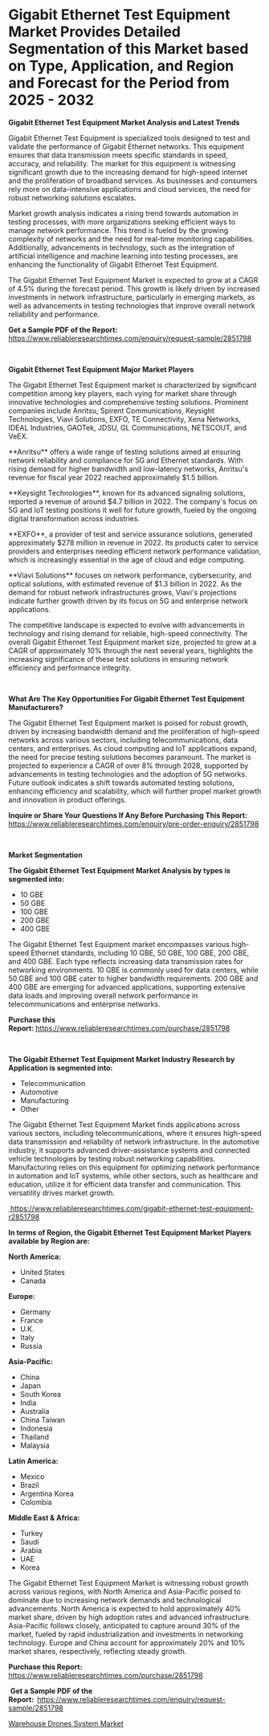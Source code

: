 <p><h1>Gigabit Ethernet Test Equipment Market Provides Detailed Segmentation of this Market based on Type, Application, and Region and Forecast for the Period from 2025 - 2032</h1></p><p><strong>Gigabit Ethernet Test Equipment Market Analysis and Latest Trends</strong></p>
<p><p>Gigabit Ethernet Test Equipment is specialized tools designed to test and validate the performance of Gigabit Ethernet networks. This equipment ensures that data transmission meets specific standards in speed, accuracy, and reliability. The market for this equipment is witnessing significant growth due to the increasing demand for high-speed internet and the proliferation of broadband services. As businesses and consumers rely more on data-intensive applications and cloud services, the need for robust networking solutions escalates.</p><p>Market growth analysis indicates a rising trend towards automation in testing processes, with more organizations seeking efficient ways to manage network performance. This trend is fueled by the growing complexity of networks and the need for real-time monitoring capabilities. Additionally, advancements in technology, such as the integration of artificial intelligence and machine learning into testing processes, are enhancing the functionality of Gigabit Ethernet Test Equipment.</p><p>The Gigabit Ethernet Test Equipment Market is expected to grow at a CAGR of 4.5% during the forecast period. This growth is likely driven by increased investments in network infrastructure, particularly in emerging markets, as well as advancements in testing technologies that improve overall network reliability and performance.</p></p>
<p><strong>Get a Sample PDF of the Report:&nbsp;</strong> <a href="https://www.reliableresearchtimes.com/enquiry/request-sample/2851798?utm_campaign=2201&utm_medium=2&utm_source=Github&utm_content=ia&utm_term=11032025&utm_id=gigabit-ethernet-test-equipment">https://www.reliableresearchtimes.com/enquiry/request-sample/2851798</a></p>
<p>&nbsp;</p>
<p><strong>Gigabit Ethernet Test Equipment Major Market Players</strong></p>
<p><p>The Gigabit Ethernet Test Equipment market is characterized by significant competition among key players, each vying for market share through innovative technologies and comprehensive testing solutions. Prominent companies include Anritsu, Spirent Communications, Keysight Technologies, Viavi Solutions, EXFO, TE Connectivity, Xena Networks, IDEAL Industries, GAOTek, JDSU, GL Communications, NETSCOUT, and VeEX.</p><p>**Anritsu** offers a wide range of testing solutions aimed at ensuring network reliability and compliance for 5G and Ethernet standards. With rising demand for higher bandwidth and low-latency networks, Anritsu's revenue for fiscal year 2022 reached approximately $1.5 billion.</p><p>**Keysight Technologies**, known for its advanced signaling solutions, reported a revenue of around $4.7 billion in 2022. The company's focus on 5G and IoT testing positions it well for future growth, fueled by the ongoing digital transformation across industries.</p><p>**EXFO**, a provider of test and service assurance solutions, generated approximately $278 million in revenue in 2022. Its products cater to service providers and enterprises needing efficient network performance validation, which is increasingly essential in the age of cloud and edge computing.</p><p>**Viavi Solutions** focuses on network performance, cybersecurity, and optical solutions, with estimated revenue of $1.3 billion in 2022. As the demand for robust network infrastructures grows, Viavi's projections indicate further growth driven by its focus on 5G and enterprise network applications.</p><p>The competitive landscape is expected to evolve with advancements in technology and rising demand for reliable, high-speed connectivity. The overall Gigabit Ethernet Test Equipment market size, projected to grow at a CAGR of approximately 10% through the next several years, highlights the increasing significance of these test solutions in ensuring network efficiency and performance integrity.</p></p>
<p>&nbsp;</p>
<p><strong>What Are The Key Opportunities For Gigabit Ethernet Test Equipment Manufacturers?</strong></p>
<p><p>The Gigabit Ethernet Test Equipment market is poised for robust growth, driven by increasing bandwidth demand and the proliferation of high-speed networks across various sectors, including telecommunications, data centers, and enterprises. As cloud computing and IoT applications expand, the need for precise testing solutions becomes paramount. The market is projected to experience a CAGR of over 8% through 2028, supported by advancements in testing technologies and the adoption of 5G networks. Future outlook indicates a shift towards automated testing solutions, enhancing efficiency and scalability, which will further propel market growth and innovation in product offerings.</p></p>
<p><strong>Inquire or Share Your Questions If Any Before Purchasing This Report:</strong> <a href="https://www.reliableresearchtimes.com/enquiry/pre-order-enquiry/2851798?utm_campaign=2201&utm_medium=2&utm_source=Github&utm_content=ia&utm_term=11032025&utm_id=gigabit-ethernet-test-equipment">https://www.reliableresearchtimes.com/enquiry/pre-order-enquiry/2851798</a></p>
<p>&nbsp;</p>
<p><strong>Market Segmentation</strong></p>
<p><strong>The Gigabit Ethernet Test Equipment Market Analysis by types is segmented into:</strong></p>
<p><ul><li>10 GBE</li><li>50 GBE</li><li>100 GBE</li><li>200 GBE</li><li>400 GBE</li></ul></p>
<p><p>The Gigabit Ethernet Test Equipment market encompasses various high-speed Ethernet standards, including 10 GBE, 50 GBE, 100 GBE, 200 GBE, and 400 GBE. Each type reflects increasing data transmission rates for networking environments. 10 GBE is commonly used for data centers, while 50 GBE and 100 GBE cater to higher bandwidth requirements. 200 GBE and 400 GBE are emerging for advanced applications, supporting extensive data loads and improving overall network performance in telecommunications and enterprise networks.</p></p>
<p><strong>Purchase this Report:&nbsp;</strong><a href="https://www.reliableresearchtimes.com/purchase/2851798?utm_campaign=2201&utm_medium=2&utm_source=Github&utm_content=ia&utm_term=11032025&utm_id=gigabit-ethernet-test-equipment">https://www.reliableresearchtimes.com/purchase/2851798</a></p>
<p>&nbsp;</p>
<p><strong>The Gigabit Ethernet Test Equipment Market Industry Research by Application is segmented into:</strong></p>
<p><ul><li>Telecommunication</li><li>Automotive</li><li>Manufacturing</li><li>Other</li></ul></p>
<p><p>The Gigabit Ethernet Test Equipment Market finds applications across various sectors, including telecommunications, where it ensures high-speed data transmission and reliability of network infrastructure. In the automotive industry, it supports advanced driver-assistance systems and connected vehicle technologies by testing robust networking capabilities. Manufacturing relies on this equipment for optimizing network performance in automation and IoT systems, while other sectors, such as healthcare and education, utilize it for efficient data transfer and communication. This versatility drives market growth.</p></p>
<p><a href="https://www.reliableresearchtimes.com/gigabit-ethernet-test-equipment-r2851798?utm_campaign=2201&utm_medium=2&utm_source=Github&utm_content=ia&utm_term=11032025&utm_id=gigabit-ethernet-test-equipment">&nbsp;https://www.reliableresearchtimes.com/gigabit-ethernet-test-equipment-r2851798</a></p>
<p><strong>In terms of Region, the Gigabit Ethernet Test Equipment Market Players available by Region are:</strong></p>
<p>
    <p> <strong> North America: </strong>
        <ul>
            <li>United States</li>
            <li>Canada</li>
        </ul>
        </p> 
    <p> <strong> Europe: </strong>
        <ul>
            <li>Germany</li>
            <li>France</li>
            <li>U.K.</li>
            <li>Italy</li>
            <li>Russia</li>
        </ul>
        </p> 
    <p> <strong> Asia-Pacific: </strong>
        <ul>
            <li>China</li>
            <li>Japan</li>
            <li>South Korea</li>
            <li>India</li>
            <li>Australia</li>
            <li>China Taiwan</li>
            <li>Indonesia</li>
            <li>Thailand</li>
            <li>Malaysia</li>
        </ul>
        </p> 
    <p> <strong> Latin America: </strong>
        <ul>
            <li>Mexico</li>
            <li>Brazil</li>
            <li>Argentina Korea</li>
            <li>Colombia</li>
        </ul>
        </p> 
    <p> <strong> Middle East & Africa: </strong>
        <ul>
            <li>Turkey</li>
            <li>Saudi</li>
            <li>Arabia</li>
            <li>UAE</li>
            <li>Korea</li>
        </ul>
    </p>
    </p>
<p><p>The Gigabit Ethernet Test Equipment Market is witnessing robust growth across various regions, with North America and Asia-Pacific poised to dominate due to increasing network demands and technological advancements. North America is expected to hold approximately 40% market share, driven by high adoption rates and advanced infrastructure. Asia-Pacific follows closely, anticipated to capture around 30% of the market, fueled by rapid industrialization and investments in networking technology. Europe and China account for approximately 20% and 10% market shares, respectively, reflecting steady growth.</p></p>
<p><strong>Purchase this Report: </strong><a href="https://www.reliableresearchtimes.com/purchase/2851798?utm_campaign=2201&utm_medium=2&utm_source=Github&utm_content=ia&utm_term=11032025&utm_id=gigabit-ethernet-test-equipment">https://www.reliableresearchtimes.com/purchase/2851798</a></p>
<p>&nbsp;<strong>Get a Sample PDF of the Report:&nbsp;&nbsp;</strong><a href="https://www.reliableresearchtimes.com/enquiry/request-sample/2851798?utm_campaign=2201&utm_medium=2&utm_source=Github&utm_content=ia&utm_term=11032025&utm_id=gigabit-ethernet-test-equipment">https://www.reliableresearchtimes.com/enquiry/request-sample/2851798</a></p>
<p><strong></strong></p>
<p><p><a href="https://github.com/Chiragrp22/Market-Research-Report-List-7/blob/main/warehouse-drones-system-market.md?utm_campaign=2201&utm_medium=2&utm_source=Github&utm_content=ia&utm_term=11032025&utm_id=gigabit-ethernet-test-equipment">Warehouse Drones System Market</a></p></p>